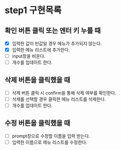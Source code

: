 # step1 구현목록

## 확인 버튼 클릭 또는 엔터 키 누를 때

- [x] 입력한 값이 빈값일 경우 메뉴가 추가되지 않는다.
- [x] 입력한 메뉴 리스트에 추가한다.
- [ ] input창을 비운다.
- [ ] 개수를 업데이트 한다.

## 삭제 버튼을 클릭했을 때

- [ ] 삭제 버튼 클릭 시 confirm을 통해 삭제 여부를 확인한다.
- [ ] 삭제를 선택할 경우 클릭한 메뉴 리스트를 삭제한다.
- [ ] 개수를 업데이트 한다.

## 수정 버튼을 클릭했을 때

- [ ] prompt창으로 수정할 이름을 입력 받는다.
- [ ] 입력한 이름으로 메뉴 리스트를 수정한다.
